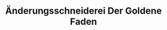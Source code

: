 ---
title: "Änderungsschneiderei Der Goldene Faden"
url: /pliezhausen/aenderungsschneiderei-der-goldene-faden/
shop: Schneiderei
---